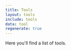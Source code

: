```yaml
---
title: Tools
layout: tools
include: tools
data: tool
regenerate: true
---
```

Here you'll find a list of tools.
